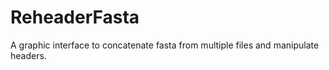# ReheaderFasta
A graphic interface to concatenate fasta from multiple files and manipulate headers.
